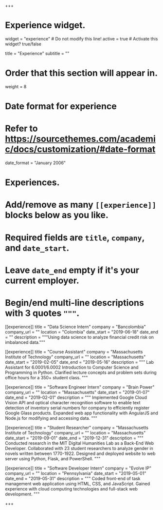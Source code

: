 +++
# Experience widget.
widget = "experience"  # Do not modify this line!
active = true  # Activate this widget? true/false

title = "Experience"
subtitle = ""

# Order that this section will appear in.
weight = 8

# Date format for experience
#   Refer to https://sourcethemes.com/academic/docs/customization/#date-format
date_format = "January 2006"

# Experiences.
#   Add/remove as many `[[experience]]` blocks below as you like.
#   Required fields are `title`, `company`, and `date_start`.
#   Leave `date_end` empty if it's your current employer.
#   Begin/end multi-line descriptions with 3 quotes `"""`.
[[experience]]
  title = "Data Science Intern"
  company = "Bancolombia"
  company_url = ""
  location = "Colombia"
  date_start = "2019-06-18"
  date_end = ""
  description = """Using data science to analyze financial credit risk on imbalanced data."""

[[experience]]
  title = "Course Assistant"
  company = "Massachusetts Institute of Technology"
  company_url = ""
  location = "Massachusetts"
  date_start = "2019-02-05"
  date_end = "2019-05-16"
  description = """
  Lab Assistant for 6.0001/6.0002 Introduction to Computer Science and Programming in Python. Clarified lecture concepts and problem sets during office hours for a 350+ student class.
  """

[[experience]]
  title = "Software Engineer Intern"
  company = "Brain Power"
  company_url = ""
  location = "Massachusetts"
  date_start = "2019-01-07"
  date_end = "2019-02-01"
  description = """
  Implemented Google Cloud Vision API and optical character recognition software to enable text detection of inventory serial numbers for company to efficiently register Google Glass products. Expanded web app functionality with AngularJS and Node.js for modifying and accessing data.
  """

[[experience]]
  title = "Student Researcher"
  company = "Massachusetts Institute of Technology"
  company_url = ""
  location = "Massachusetts"
  date_start = "2019-09-01"
  date_end = "2019-12-31"
  description = """
  Conducted research in the MIT Digital Humanities Lab as a Back-End Web Developer. Collaborated with 23 student researchers to analyze gender in novels written between 1770-1922. Designed and deployed website to web server using Python, Flask, and PowerShell.
  """

[[experience]]
  title = "Software Developer Intern"
  company = "Evolve IP"
  company_url = ""
  location = "Pennsylvania"
  date_start = "2019-05-01"
  date_end = "2019-05-31"
  description = """
  Coded front-end of task management web application using HTML, CSS, and JavaScript. Gained experience with cloud computing technologies and full-stack web development.
  """

+++
